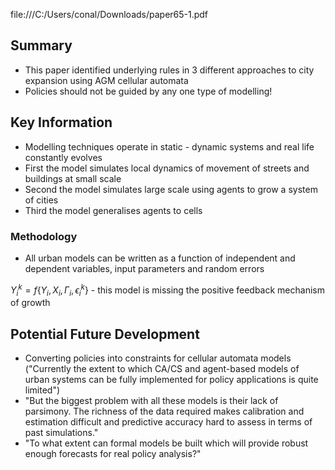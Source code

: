 file:///C:/Users/conal/Downloads/paper65-1.pdf

## Summary
- This paper identified underlying rules in 3 different approaches to city expansion using AGM cellular automata
- Policies should not be guided by any one type of modelling!
## Key Information

- Modelling techniques operate in static - dynamic systems and real life constantly evolves
- First the model simulates local dynamics of movement of streets and buildings at small scale
- Second the model simulates large scale using agents to grow a system of cities
- Third the model generalises agents to cells
### Methodology

- All urban models can be written as a function of independent and dependent variables, input parameters and random errors

$Y_i^k = f\{Y_i, X_i, \Gamma_i, \epsilon_i^k\}$ - this model is missing the positive feedback mechanism of growth



## Potential Future Development

- Converting policies into constraints for cellular automata models ("Currently the extent to which CA/CS and agent-based models of urban systems can be fully implemented for policy applications is quite limited")
- "But the biggest problem with all these models is their lack of parsimony. The richness of the data required makes calibration and estimation difficult and predictive accuracy hard to assess in terms of past simulations."
- "To what extent can formal models be built which will provide robust enough forecasts for real policy analysis?"
